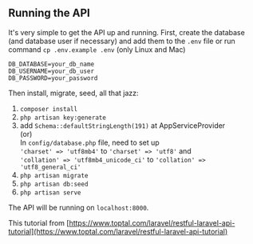 ## Running the API

It's very simple to get the API up and running. First, create the database (and database
user if necessary) and add them to the `.env` file or run command `cp .env.example .env` (only Linux and Mac)

```
DB_DATABASE=your_db_name
DB_USERNAME=your_db_user
DB_PASSWORD=your_password
```

Then install, migrate, seed, all that jazz:

1. `composer install`
2. `php artisan key:generate`
3.  add `Schema::defaultStringLength(191)` at AppServiceProvider <br>
	(or)<br>
	In `config/database.php` file, need to set up <br>
	`'charset' => 'utf8mb4'` to `'charset' => 'utf8'` and <br>
	`'collation' => 'utf8mb4_unicode_ci'` to `'collation' => 'utf8_general_ci'`
4. `php artisan migrate`
5. `php artisan db:seed`
6. `php artisan serve`

The API will be running on `localhost:8000`.

This tutorial from [https://www.toptal.com/laravel/restful-laravel-api-tutorial](https://www.toptal.com/laravel/restful-laravel-api-tutorial)